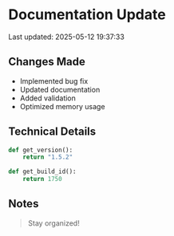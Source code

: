 # Documentation Update

Last updated: 2025-05-12 19:37:33

## Changes Made
- Implemented bug fix
- Updated documentation
- Added validation
- Optimized memory usage

## Technical Details
```python
def get_version():
    return "1.5.2"

def get_build_id():
    return 1750
```

## Notes
> Stay organized!
